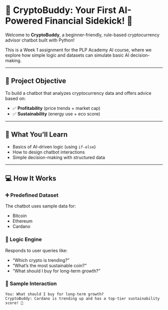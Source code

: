# 🤖 CryptoBuddy: Your First AI-Powered Financial Sidekick! 🌟

Welcome to **CryptoBuddy**, a beginner-friendly, rule-based cryptocurrency advisor chatbot built with Python!

This is a Week 1 assignment for the PLP Academy AI course, where we explore how simple logic and datasets can simulate basic AI decision-making.

---

## 📌 Project Objective

To build a chatbot that analyzes cryptocurrency data and offers advice based on:

- ✅ **Profitability** (price trends + market cap)
- ✅ **Sustainability** (energy use + eco score)

---

## 🧠 What You’ll Learn

- Basics of AI-driven logic (using `if-else`)
- How to design chatbot interactions
- Simple decision-making with structured data

---

## 💻 How It Works

### ➕ Predefined Dataset
The chatbot uses sample data for:
- Bitcoin
- Ethereum
- Cardano

### 🧠 Logic Engine
Responds to user queries like:
- “Which crypto is trending?”
- “What’s the most sustainable coin?”
- “What should I buy for long-term growth?”

### 💬 Sample Interaction

```text
You: What should I buy for long-term growth?
CryptoBuddy: Cardano is trending up and has a top-tier sustainability score! 🚀
